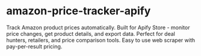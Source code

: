 # amazon-price-tracker-apify
Track Amazon product prices automatically. Built for Apify Store - monitor price changes, get product details, and export data. Perfect for deal hunters, retailers, and price comparison tools. Easy to use web scraper with pay-per-result pricing.
